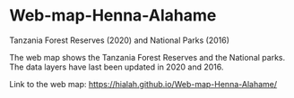 # Web-map-Henna-Alahame
Tanzania Forest Reserves (2020) and National Parks (2016)

The web map shows the Tanzania Forest Reserves and the National parks. The data layers have last been updated in 2020 and 2016.

Link to the web map:
https://hialah.github.io/Web-map-Henna-Alahame/
